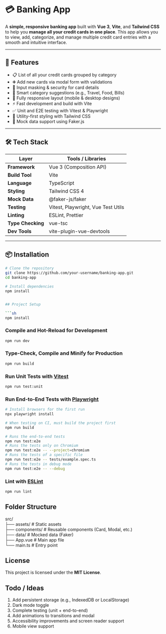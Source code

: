 # 💳 Banking App

A **simple, responsive banking app** built with **Vue 3**, **Vite**, and **Tailwind CSS** to help you **manage all your credit cards in one place**. This app allows you to view, add, categorize, and manage multiple credit card entries with a smooth and intuitive interface.

---

## 🚀 Features

- 📋 List of all your credit cards grouped by category  
- ➕ Add new cards via modal form with validations  
- 🔐 Input masking & security for card details  
- 🧠 Smart category suggestions (e.g., Travel, Food, Bills)  
- 📱 Fully responsive layout (mobile & desktop designs)  
- ⚡️ Fast development and build with Vite  
- ✅ Unit and E2E testing with Vitest & Playwright  
- 🎨 Utility-first styling with Tailwind CSS  
- 🧪 Mock data support using Faker.js

---

## 🛠 Tech Stack

| Layer         | Tools / Libraries                      |
|--------------|----------------------------------------|
| **Framework**| Vue 3 (Composition API)                |
| **Build Tool**| Vite                                   |
| **Language** | TypeScript                             |
| **Styling**  | Tailwind CSS 4                         |
| **Mock Data**| @faker-js/faker                        |
| **Testing**  | Vitest, Playwright, Vue Test Utils     |
| **Linting**  | ESLint, Prettier                       |
| **Type Checking**| vue-tsc                             |
| **Dev Tools**| vite-plugin-vue-devtools               |

---

## 📦 Installation

```bash
# Clone the repository
git clone https://github.com/your-username/banking-app.git
cd banking-app

# Install dependencies
npm install


## Project Setup

```sh
npm install
```

### Compile and Hot-Reload for Development

```sh
npm run dev
```

### Type-Check, Compile and Minify for Production

```sh
npm run build
```

### Run Unit Tests with [Vitest](https://vitest.dev/)

```sh
npm run test:unit
```

### Run End-to-End Tests with [Playwright](https://playwright.dev)

```sh
# Install browsers for the first run
npx playwright install

# When testing on CI, must build the project first
npm run build

# Runs the end-to-end tests
npm run test:e2e
# Runs the tests only on Chromium
npm run test:e2e -- --project=chromium
# Runs the tests of a specific file
npm run test:e2e -- tests/example.spec.ts
# Runs the tests in debug mode
npm run test:e2e -- --debug
```

### Lint with [ESLint](https://eslint.org/)

```sh
npm run lint
```

## Folder Structure

src/ <br>
├── assets/             # Static assets <br>
├── components/         # Reusable components (Card, Modal, etc.) <br>
├── data/               # Mocked data (Faker) <br>
├── App.vue             # Main app file <br>
└── main.ts             # Entry point <br>

## License
This project is licensed under the **MIT License**.

## Todo / Ideas

1. Add persistent storage (e.g., IndexedDB or LocalStorage)
2. Dark mode toggle
3. Complete testing (unit + end-to-end)
4. Add animations to transitions and modal
5. Accessibility improvements and screen reader support
6. Mobile view support
